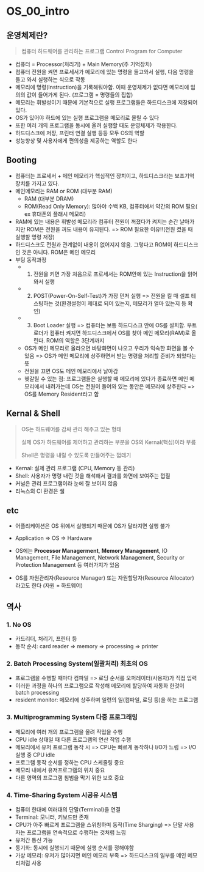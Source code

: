 # OS_00_intro

## 운영체제란?

> 컴퓨터 하드웨어를 관리하는 프로그램 Control Program for Computer

- 컴퓨터 = Processor(처리기) + Main Memory(주 기억장치)
- 컴퓨터 전원을 켜면 프로세서가 메모리에 있는 명령을 들고와서 실행, 다음 명령을 들고 와서 실행하는 식으로 작동
- 메모리에 명령(Instruction)을 기록해둬야함. 이때 운영체제가 없다면 메모리에 임의의 값이 들어가게 된다. (프로그램 = 명령들의 집합)
- 메모리는 휘발성이기 때문에 기본적으로 실행 프로그램들은 하드디스크에 저장되어 있다.
- OS가 있어야 하드에 있는 실행 프로그램을 메모리로 올릴 수 있다
- 또한 여러 개의 프로그램을 동시에 올려 실행할 때도 운영체제가 작용한다.
- 하드디스크에 저장, 프린터 연결 실행 등등 모두 OS의 역할
- 성능향상 및 사용자에게 편의성을 제공하는 역할도 한다



## Booting

- 컴퓨터는 프로세서 + 메인 메모리가 핵심적인 장치이고, 하드디스크라는 보조기억장치를 가지고 있다.
- 메인메모리는 RAM or ROM (대부분 RAM)
  - RAM (대부분 DRAM)
  - ROM(Read Only Memory): 많아야 수백 KB, 컴퓨터에서 약간의 ROM 필요( ex 휴대폰의 플래시 메모리)
- RAM에 있는 내용은 휘발성 메모리라 컴퓨터 전원이 꺼졌다가 켜지는 순간 날아가지만 ROM은 전원을 꺼도 내용이 유지된다. => ROM 필요한 이유!!(전원 켰을 때 실행할 명령 저장)
- 하드디스크도 전원과 관계없이 내용이 없어지지 않음. 그렇다고 ROM이 하드디스크인 것은 아니다. ROM은 메인 메모리
- 부팅 동작과정
  - 1) 전원을 키면 가장 처음으로 프로세서는 ROM안에 있는 Instruction을 읽어와서 실행
  - 2) POST(Power-On-Self-Test)가 가장 먼저 실행 => 전원을 킬 때 셀프 테스팅하는 것(환경설정이 제대로 되어 있는지, 메모리가 얼마 있는지 등 확인)
  - 3) Boot Loader 실행 => 컴퓨터는 보통 하드디스크 안에 OS를 설치함. 부트로더가 컴퓨터 켜지면 하드디스크에서  OS를 찾아 메인 메모리(RAM)로 올린다. ROM의 역할은 3단계까지
  - OS가 메인 메모리로 올라오면 바탕화면이 나오고 우리가 익숙한 화면을 볼 수 있음 => OS가 메인 메모리에 상주하면서 받는 명령을 처리할 준비가 되었다는 뜻
  - 전원을 끄면 OS도 메인 메모리에서 날아감
  - 헷갈릴 수 있는 점: 프로그램들은 실행할 때 메모리에 있다가 종료하면 메인 메모리에서 내려가는데 OS는 전원이 들어와 있는 동안은 메모리에 상주한다 => OS를 Memory Resident라고 함



## Kernal & Shell

> OS는 하드웨어를 감싸 관리 해주고 있는 형태
>
> 실제 OS가 하드웨어를 제어하고 관리하는 부분을 OS의 Kernal(핵심)이라 부름
>
> Shell은 명령을 내릴 수 있도록 만들어주는 껍데기

- Kernal: 실제 관리 프로그램 (CPU, Memory 등 관리)
- Shell: 사용자가 명령 내린 것을 해석해서 결과를 화면에 보여주는 껍질
- 커널은 관리 프로그램이라 눈에 잘 보이지 않음
- 리눅스의 CI 환경은 쉘



## etc

- 어플리케이션은 OS 위에서 실행되기 때문에 OS가 달라지면 실행 불가
- Application => OS => Hardware
- OS에는 **Processor Managerment**, **Memory Management**, IO Management, File Management, Network Management, Security or Protection Management 등 여러가지가 있음

- OS를 자원관리자(Resource Manager) 또는 자원할당자(Resource Allocator)라고도 한다 (자원 = 하드웨어)



## 역사

### 1. No OS

- 카드리더, 처리기, 프린터 등
- 동작 순서: card reader => memory => processing => printer



### 2. Batch Processing System(일괄처리) 최초의 OS

- 프로그램을 수행할 때마다 컴파일 => 로딩 순서를 오퍼레이터(사용자)가 직접 입력
- 이러한 과정을 하나의 프로그램으로 작성해 메모리에 할당하여 자동화 한것이 batch processing
- resident monitor: 메모리에 상주하며 일련의 일(컴파일, 로딩 등)을 하는 프로그램



### 3. Multiprogramming System 다중 프로그래밍

- 메모리에 여러 개의 프로그램을 올려 작업을 수행
- CPU idle 상태일 때 다른 프로그램의 연산 작업 수행
- 메모리에서 유저 프로그램 동작 시 => CPU는 빠르게 동작하나 I/O가 느림 => I/O 실행 중 CPU idle
- 프로그램 동작 순서를 정하는 CPU 스케줄링 중요
- 메모리 내에서 유저프로그램의 위치 중요
- 다른 영역의 프로그램 침범을 막기 위한 보호 중요



### 4. Time-Sharing System 시공유 시스템

- 컴퓨터 한대에 여러대의 단말(Terminal)을 연결
- Terminal: 모니터, 키보드만 존재
- CPU가 아주 빠르게 프로그램을 스위칭하며 동작(Time Sharging) => 단말 사용자는 프로그램을 연속적으로 수행하는 것처럼 느낌
- 유저간 통신 가능
- 동기화: 동시에 실행되기 때문에 실행 순서를 정해야함
- 가상 메모리: 유저가 많아지면 메인 메모리 부족 => 하드디스크의 일부를 메인 메모리처럼 사용

